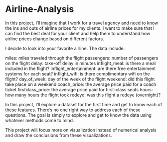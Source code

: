 # Airline-Analysis

In this project, I’ll imagine that I work for a travel agency and need to know the ins and outs of airline prices for my clients. I want to make sure that I can find the best deal for your client and help them to understand how airline prices change based on different factors.

I decide to look into your favorite airline. The data include:

miles: miles traveled through the flight
passengers: number of passengers on the flight
delay: take-off delay in minutes
inflight_meal: is there a meal included in the flight?
inflight_entertainment: are there free entertainment systems for each seat?
inflight_wifi: is there complimentary wifi on the flight?
day_of_week: day of the week of the flight
weekend: did this flight take place on a weekend
coach_price: the average price paid for a coach ticket
firstclass_price: the average price paid for first-class seats
hours: how many hours the flight took
redeye: was this flight a redeye (overnight)?

In this project, I’ll explore a dataset for the first time and get to know each of these features. There’s no one right way to address each of these questions. The goal is simply to explore and get to know the data using whatever methods come to mind.

This project will focus more on visualization instead of numerical analysis and draw the conclusions from these visualizations. 
